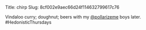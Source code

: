Title: chirp
Slug: 8cf002e9aec66d24f114632799617c76

Vindaloo curry; doughnut; beers with my <a href="http://twitter.com/pollarizeme">@pollarizeme</a> boys later. #HedonisticThursdays
